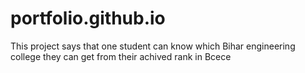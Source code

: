 # portfolio.github.io
This project says that one student can know which Bihar engineering college they can get from their achived rank in Bcece
